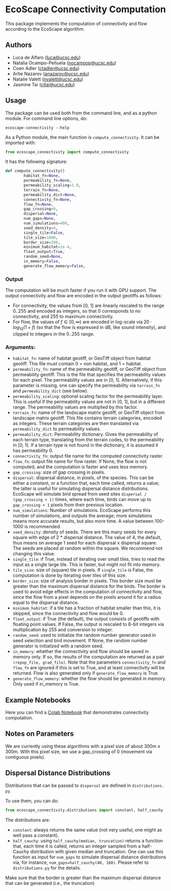 # EcoScape Connectivity Computation

This package implements the computation of connectivity and flow according 
to the EcoScape algorithm. 

## Authors

* Luca de Alfaro (luca@ucsc.edu)
* Natalia Ocampo-Peñuela (nocampop@ucsc.edu)
* Coen Adler (ctadler@ucsc.edu)
* Artie Nazarov (anazarov@ucsc.edu)
* Natalie Valett (nvalett@ucsc.edu)
* Jasmine Tai (cjtai@ucsc.edu)

## Usage

The package can be used both from the command line, and as a python module. 
For command line options, do: 

    ecoscape-connectivity --help

As a Python module, the main function is `compute_connectivity`.  It can be imported with: 

```python
from ecoscape_connectivity import compute_connectivity
```

It has the following signature: 

```python
def compute_connectivity()
        habitat_fn=None,
        permeability_fn=None,
        permeability_scaling=1.0,
        terrain_fn=None,
        permeability_dict=None,
        connectivity_fn=None,
        flow_fn=None,
        gap_crossing=0,
        dispersal=None,
        num_gaps=None,
        num_simulations=400,
        seed_density=4,
        single_tile=False,
        tile_size=1000,
        border_size=200,
        minimum_habitat=1e-4,
        float_output=True,
        random_seed=None,
        in_memory=False,
        generate_flow_memory=False,
```

### Output

The computation will be much faster if you run it with GPU support.  The output connectivity and flow are encoded in the output geotiffs as follows: 

- For connectivity, the values from [0, 1] are linearly rescaled to the range 0..255 and encoded as integers, so that 0 corresponds to no connectivity, and 255 to maximum connectivity. 
- For flow, the values of $f \in [0, \infty)$ are encoded in log-scale via 
  $20 \cdot log_{10} (1 + f)$ (so that the flow is expressed in dB, like 
  sound intensity), and clipped to integers in the 0..255 range.

### Arguments: 

- `habitat_fn`: name of habitat geotiff, or GeoTiff object from habitat geotiff. This file
must contain 0 = non habitat, and 1 = habitat.
- `permeability_fn`: name of the permeability geotiff, or GeoTiff object from permeability geotiff.  This is the file that specifies the permeability values for each pixel.  The permeability values are in [0, 1].  Alternatively, if this parameter is missing, one can specify the permeability via `terrain_fn` and `permeability_dict` (see below). 
- `permeability_scaling`: optional scaling factor for the permeability layer.  This is useful if the permeability values are not in [0, 1], but in a different range.  The permeability values are multiplied by this factor.
- `terrain_fn`: name of the landscape matrix geotiff, or GeoTiff object from landscape matrix geotiff.  This file contains terrain categories, encoded as integers.  These terrain categories are then translated via `permeability_dict` to permeability values. 
- `permeability_dict`: Permeability dictionary.  Gives the permeability of each terrain type, translating from the terrain codes, to the permeability in [0, 1]. If a terrain type is not found in the dictionary, it is assumed it has permeability 0.
- `connectivity_fn`: output file name for the computed connectivity raster.
- `flow_fn`: output file name for flow raster.  If None, the flow is not computed, and the computation is faster and  uses less memory.
- `gap_crossing`: size of gap crossing in pixels.  
- `dispersal`: dispersal distance, in pixels, of the species.  This can be either a constant, or a function that, each time called, returns a value; the latter is useful for simulating dispersal distance distributions. EcoScape will simulate bird spread from seed sites `dispersal / (gap_crossing + 1)` times, where each time, birds can move up to `gap_crossing + 1` pixels from their previous location.
- `num_simulations`: Number of simulations. EcoScape performs this number of simulations, and outputs the average; more simulations means more accurate results, but also more time.  A value between 100-1000 is recommended. 
- `seed_density`: density of seeds.  There are this many seeds for every square with edge of 2 * dispersal distance.  The value of 4, the default, thus means on average 1 seed for each dispersal x dispersal square.  The seeds are placed at random within the square. We recommend not changing this value. 
- `single_tile`: if True, instead of iterating over small tiles, tries to read the input as a single large tile.  This is faster, but might not fit into memory.
- `tile_size`: size of (square) tile in pixels. If `single_tile` is False, the computation is done by iterating over tiles of this size.
- `border_size`: size of analysis border in pixels.  This border size must be greater than the maximum dispersal distance for the birds.  The border is used to avoid edge effects in the computation of connectivity and flow, since the flow from a pixel depends on the pixels around it for a radius equal to the dispersal distance. 
- `minimum_habitat`: if a tile has a fraction of habitat smaller than this, it is skipped, since the connectivity and flow would be 0. 
- `float_output`: if True (the default), the output consists of geotiffs with floating point values.  If False, the output is rescaled to 8-bit integers via multiplication by 255 and conversion to integer. 
- `random_seed`: used to initialize the random number generator used in seed selection and bird movement.  If None, the random number generator is initialized with a random seed.
- `in_memory`: whether the connectivity and flow should be saved in memory only. If so, the results of the computation are returned as a pair `(repop_file, grad_file)`. Note that the parameters `connectivity_fn` and `flow_fn` are ignored if this is set to True, and at least connectivity will be returned. Flow is also generated only if `generate_flow_memory` is True.
- `generate_flow_memory`: whether the flow should be generated in memory. Only used if in_memory is True.

## Example Notebooks

Here you can find a [Colab Notebook](https://drive.google.com/file/d/1Pz6lLyIs8Ju2UGkNtZqcNR72cFzn8UYc/view?usp=sharing) that 
demonstrates connectivity computation. 

## Notes on Parameters

We are currently using these algorithms with a pixel size of about 300m x 300m. 
With this pixel size, we use a gap_crossing of 0 (movement via 
contiguous pixels). 

## Dispersal Distance Distributions

Distributions that can be passed to `dispersal` are defined in `distributions.
py`. 

To use them, you can do:

```python
from ecoscape_connectivity.distributions import constant, half_cauchy
```

The distributions are: 

- `constant`: always returns the same value (not very useful; one might as 
  well pass a constant).
- `half_cauchy`: using `half_cauchy(median, truncation)` returns a function 
  that, each time it is called, returns an integer sampled from a 
  half-Cauchy distribution with given median and truncation.  One can use 
  this function as input for `num_gaps` to simulate dispersal distance 
  distributions via, for instance, `num_gaps=half_cauchy(40, 160)`. Please 
  refer to `distributions.py` for the details. 

Make sure that the border is greater than the maximum dispersal distance 
that can be generated (i.e., the truncation)



